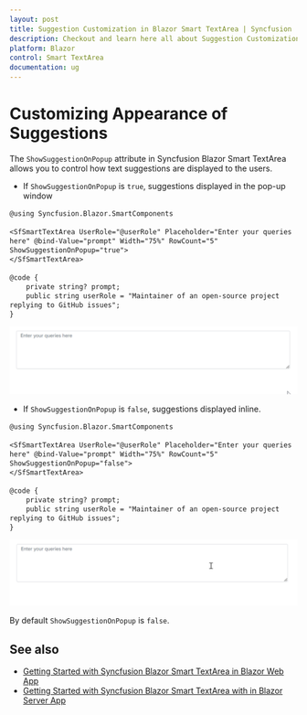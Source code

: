 ```yaml
---
layout: post
title: Suggestion Customization in Blazor Smart TextArea | Syncfusion
description: Checkout and learn here all about Suggestion Customization in Syncfusion Blazor Smart TextArea component and more.
platform: Blazor
control: Smart TextArea
documentation: ug
---
```


# Customizing Appearance of Suggestions 

The `ShowSuggestionOnPopup` attribute in Syncfusion Blazor Smart TextArea allows you to control how text suggestions are displayed to the users.

* If `ShowSuggestionOnPopup` is `true`, suggestions displayed in the pop-up window

```cshtml
@using Syncfusion.Blazor.SmartComponents

<SfSmartTextArea UserRole="@userRole" Placeholder="Enter your queries here" @bind-Value="prompt" Width="75%" RowCount="5" ShowSuggestionOnPopup="true">
</SfSmartTextArea>

@code {
    private string? prompt;
    public string userRole = "Maintainer of an open-source project replying to GitHub issues";
}
```

![SUggestion on popup](images/smart-textarea-popup.gif)

* If `ShowSuggestionOnPopup` is `false`, suggestions displayed inline.

```cshtml
@using Syncfusion.Blazor.SmartComponents

<SfSmartTextArea UserRole="@userRole" Placeholder="Enter your queries here" @bind-Value="prompt" Width="75%" RowCount="5" ShowSuggestionOnPopup="false">
</SfSmartTextArea>

@code {
    private string? prompt;
    public string userRole = "Maintainer of an open-source project replying to GitHub issues";
}
```

![SUggestion inline](images/smart-textarea-inline.gif)

By default `ShowSuggestionOnPopup` is `false`.

## See also

* [Getting Started with Syncfusion Blazor Smart TextArea in Blazor Web App](https://blazor.syncfusion.com/documentation/)
* [Getting Started with Syncfusion Blazor Smart TextArea with in Blazor Server App](https://blazor.syncfusion.com/documentation/)
